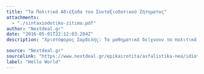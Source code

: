 ```yaml
---
title: "Τα Πολιτικά Αδιέξοδα του Συνταξιοδοτικού Ζήτηματος"
attachments:
  - "./sintaxiodotiko-zitima.pdf"
author: "Nextdeal.gr"
date: "2016-05-01T22:12:03.284Z"
description: "Χριστόφορος Σαρδελής: Τα μαθηματικά δείχνουν τα πολιτικά αδιέξοδα του συνταξιοδοτικού - Μια ομιλία που θα συζητηθεί"

source: "Nextdeal.gr"
sourcelink: "https://www.nextdeal.gr/epikairotita/asfalistika-nea/idiotiki-asfalisi/78705/hristoforos-sardelis-ta-mathimatika-deihnoyn-ta"
label: "Hello World"
---
```

